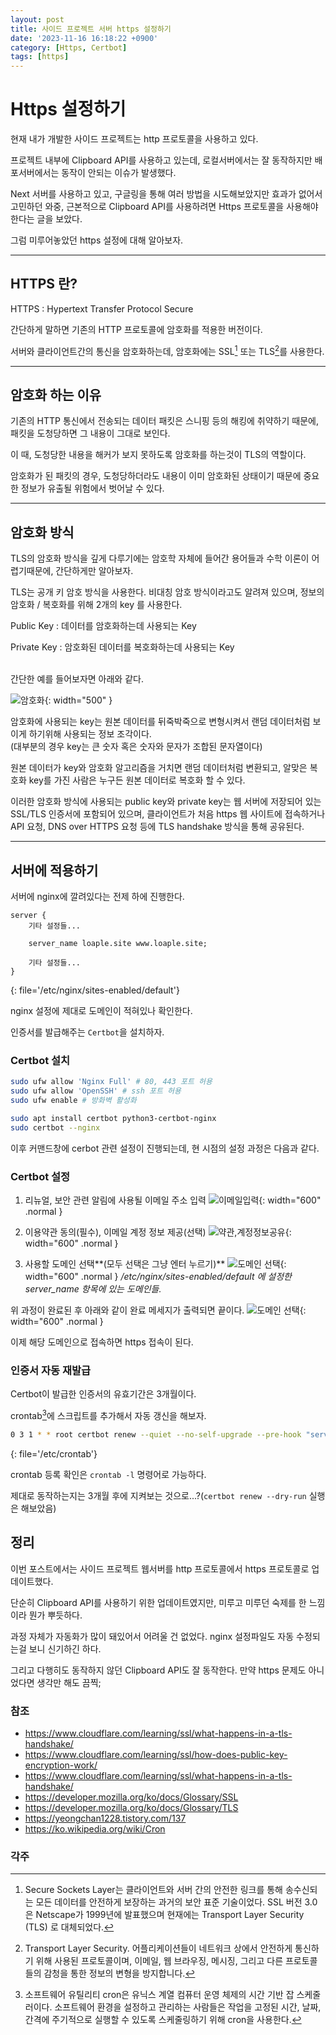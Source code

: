 ```yaml
---
layout: post
title: 사이드 프로젝트 서버 https 설정하기
date: '2023-11-16 16:18:22 +0900'
category: [Https, Certbot]
tags: [https]
---
```

# Https 설정하기
현재 내가 개발한 사이드 프로젝트는 http 프로토콜을 사용하고 있다.

프로젝트 내부에 Clipboard API를 사용하고 있는데, 로컬서버에서는 잘 동작하지만 배포서버에서는 동작이 안되는 이슈가 발생했다.

Next 서버를 사용하고 있고, 구글링을 통해 여러 방법을 시도해보았지만 효과가 없어서 고민하던 와중, 근본적으로 Clipboard API를 사용하려면 Https 프로토콜을 사용해야 한다는 글을 보았다.

그럼 미루어놓았던 https 설정에 대해 알아보자.

---

## HTTPS 란?
HTTPS : Hypertext Transfer Protocol Secure

간단하게 말하면 기존의 HTTP 프로토콜에 암호화를 적용한 버전이다.

서버와 클라이언트간의 통신을 암호화하는데, 암호화에는 SSL[^fn1] 또는 TLS[^fn2]를 사용한다.

---

## 암호화 하는 이유
기존의 HTTP 통신에서 전송되는 데이터 패킷은 스니핑 등의 해킹에 취약하기 때문에, 패킷을 도청당하면 그 내용이 그대로 보인다.

이 때, 도청당한 내용을 해커가 보지 못하도록 암호화를 하는것이 TLS의 역할이다.

암호화가 된 패킷의 경우, 도청당하더라도 내용이 이미 암호화된 상태이기 때문에 중요한 정보가 유출될 위험에서 벗어날 수 있다.

---

## 암호화 방식
TLS의 암호화 방식을 깊게 다루기에는 암호학 자체에 들어간 용어들과 수학 이론이 어렵기때문에, 간단하게만 알아보자.

TLS는 공개 키 암호 방식을 사용한다. 비대칭 암호 방식이라고도 알려져 있으며, 정보의 암호화 / 복호화를 위해 2개의 key 를 사용한다.

Public Key
: 데이터를 암호화하는데 사용되는 Key

Private Key
: 암호화된 데이터를 복호화하는데 사용되는 Key

<br>
간단한 예를 들어보자면 아래와 같다.

![암호화](/assets/img/contents/keys.png){: width="500" }

암호화에 사용되는 key는 원본 데이터를 뒤죽박죽으로 변형시켜서 랜덤 데이터처럼 보이게 하기위해 사용되는 정보 조각이다.<br>(대부분의 경우 key는 큰 숫자 혹은 숫자와 문자가 조합된 문자열이다)

원본 데이터가 key와 암호화 알고리즘을 거치면 랜덤 데이터처럼 변환되고, 알맞은 복호화 key를 가진 사람은 누구든 원본 데이터로 복호화 할 수 있다.

이러한 암호화 방식에 사용되는 public key와 private key는 웹 서버에 저장되어 있는 SSL/TLS 인증서에 포함되어 있으며, 클라이언트가 처음 https 웹 사이트에 접속하거나 API 요청, DNS over HTTPS 요청 등에 TLS handshake 방식을 통해 공유된다.

---

## 서버에 적용하기
서버에 nginx에 깔려있다는 전제 하에 진행한다.

```nginx
server {
    기타 설정들...

    server_name loaple.site www.loaple.site;

    기타 설정들...
}
```
{: file='/etc/nginx/sites-enabled/default'}

nginx 설정에 제대로 도메인이 적혀있나 확인한다.

인증서를 발급해주는 `Certbot`을 설치하자.

### Certbot 설치
```bash
sudo ufw allow 'Nginx Full' # 80, 443 포트 허용
sudo ufw allow 'OpenSSH' # ssh 포트 허용
sudo ufw enable # 방화벽 활성화

sudo apt install certbot python3-certbot-nginx
sudo certbot --nginx
```

이후 커맨드창에 cerbot 관련 설정이 진행되는데, 현 시점의 설정 과정은 다음과 같다.

### Certbot 설정
1. 리뉴얼, 보안 관련 알림에 사용될 이메일 주소 입력
![이메일입력](/assets/img/captures/4.png){: width="600" .normal }

2. 이용약관 동의(필수), 이메일 계정 정보 제공(선택)
![약관,계정정보공유](/assets/img/captures/5.png){: width="600" .normal }

3. 사용할 도메인 선택**(모두 선택은 그냥 엔터 누르기)**
![도메인 선택](/assets/img/captures/6.png){: width="600" .normal }
_/etc/nginx/sites-enabled/default 에 설정한 server\_name 항목에 있는 도메인들._

위 과정이 완료된 후 아래와 같이 완료 메세지가 출력되면 끝이다.
![도메인 선택](/assets/img/captures/7.png){: width="600" .normal }

이제 해당 도메인으로 접속하면 https 접속이 된다.

### 인증서 자동 재발급
Certbot이 발급한 인증서의 유효기간은 3개월이다.

crontab[^fn3]에 스크립트를 추가해서 자동 갱신을 해보자.

```bash
0 3 1 * * root certbot renew --quiet --no-self-upgrade --pre-hook "service nginx stop" --post-hook "service nginx start"
```
{: file='/etc/crontab'}

crontab 등록 확인은 `crontab -l` 명령어로 가능하다.

제대로 동작하는지는 3개월 후에 지켜보는 것으로...?(`certbot renew --dry-run` 실행은 해보았음)

## 정리
이번 포스트에서는 사이드 프로젝트 웹서버를 http 프로토콜에서 https 프로토콜로 업데이트했다.

단순히 Clipboard API를 사용하기 위한 업데이트였지만, 미루고 미루던 숙제를 한 느낌이라 뭔가 뿌듯하다.

과정 자체가 자동화가 많이 돼있어서 어려울 건 없었다. nginx 설정파일도 자동 수정되는걸 보니 신기하긴 하다.

그리고 다행히도 동작하지 않던 Clipboard API도 잘 동작한다. 만약 https 문제도 아니었다면 생각만 해도 끔찍;

### 참조
- <https://www.cloudflare.com/learning/ssl/what-happens-in-a-tls-handshake/>
- <https://www.cloudflare.com/learning/ssl/how-does-public-key-encryption-work/>
- <https://www.cloudflare.com/learning/ssl/what-happens-in-a-tls-handshake/>
- <https://developer.mozilla.org/ko/docs/Glossary/SSL>
- <https://developer.mozilla.org/ko/docs/Glossary/TLS>
- <https://yeongchan1228.tistory.com/137>
- <https://ko.wikipedia.org/wiki/Cron>

### 각주
[^fn1]: Secure Sockets Layer는 클라이언트와 서버 간의 안전한 링크를 통해 송수신되는 모든 데이터를 안전하게 보장하는 과거의 보안 표준 기술이었다. SSL 버전 3.0은 Netscape가 1999년에 발표했으며 현재에는 Transport Layer Security (TLS) 로 대체되었다.
[^fn2]: Transport Layer Security. 어플리케이션들이 네트워크 상에서 안전하게 통신하기 위해 사용된 프로토콜이며, 이메일, 웹 브라우징, 메시징, 그리고 다른 프로토콜들의 감청을 통한 정보의 변형을 방지합니다.
[^fn3]: 소프트웨어 유틸리티 cron은 유닉스 계열 컴퓨터 운영 체제의 시간 기반 잡 스케줄러이다. 소프트웨어 환경을 설정하고 관리하는 사람들은 작업을 고정된 시간, 날짜, 간격에 주기적으로 실행할 수 있도록 스케줄링하기 위해 cron을 사용한다.